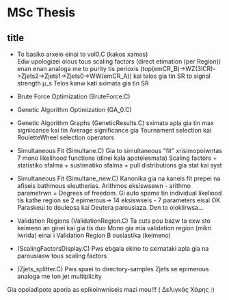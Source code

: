 # MSc Thesis

## title 

* To basiko arxeio einai to vol0.C (kakos xamos)	
	Edw upologizei olous tous scaling factors (direct etimation (per Region)) enan enan analoga me to 
	purity tis perioxis (top(emCR_B)->WZ(3lCR)->Zjets2->Zjets1->Zjets0->WW(emCR_A)) kai telos gia tin SR
	to signal strength μ_s
	Telos kanw kati sximata gia tin SR
	
* Brute Force Optimization (BruteForce.C)

* Genetic Algorithm Optimization (GA_0.C)

* Genetic Algorithm Graphs (GeneticResults.C)
	sximata apla gia tin max signiicance kai tin Average significance gia Tournament selection kai 
	RouletteWheel selection operators 
	
* Simultaneous Fit (Simultane.C)
	Gia to simultaneous "fit" xrisimopoiwntas 7 mono likelihood functions (dinei kala apotelesmata)
	Scaling factors + statistiko sfalma + sustimatiko sfalma + pull distributions gia stat kai syst 
	
* Simultaneous Fit (Simultane_new.C)
	Kanonika gia na kaneis fit prepei na afiseis bathmous eleutherias. Arithmos eksiswsewn - arithmo 
	parametrwn = Degrees of freedom. Gi auto spame tin individual likeliood tis kathe region se 2 
	epimerous-> 14 eksiswseis - 7 parameters eisai OK
	Paraskeui to doulepsa kai Deutera parousiaza. Den to oloklirwsa...
	
* Validation Regions (ValidationRegion.C)
	Ta cuts pou bazw ta exw sto keimeno an ginei kai gia tis duo
	Mono gia mia validation region (mikri lwrida) einai i Validation Region B ousiastika (keimeno)
	
* (ScalingFactorsDisplay.C)
	Pws ebgala ekino to sximataki apla gia na parousiasw tous scaling factors
	
* (Zjets_splitter.C)
	Pws spaei to directory-samples Zjets se epimerous analoga me ton jet multiplicity
	
Gia opoiadipote aporia as epikoinwniseis mazi mou!!! ( Δελιγκάς Χάρης :)

